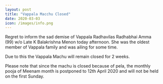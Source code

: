```yaml
---
layout: post
title: "Vappala Macchu Closed"
date: 2020-03-03
icon: /images/info.png
---
```



Regret to inform the sad demise of Vappala Radhavilas Radhabhai Amma (99) w/o Late K Balakrishna Menon today afternoon. She was the oldest member of Vappala family and was ailing for some time.

Due to this the Vappala Machu will remain closed for 2 weeks.

Please note that since the machu is closed because of pela, the monthly pooja of Meenam month is postponed to 12th April 2020 and will not be held on the first Sunday.
